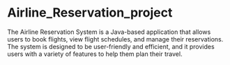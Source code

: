 # Airline_Reservation_project
The Airline Reservation System is a Java-based application that allows users to book flights, view flight schedules, and manage their reservations. The system is designed to be user-friendly and efficient, and it provides users with a variety of features to help them plan their travel.


